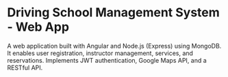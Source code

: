 # Driving School Management System - Web App
A web application built with Angular and Node.js (Express) using MongoDB. It enables user registration, instructor management, services, and reservations. Implements JWT authentication, Google Maps API, and a RESTful API.
